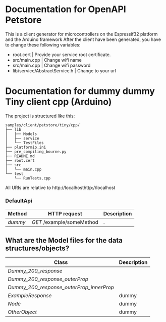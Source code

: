 # Documentation for OpenAPI Petstore
This is a client generator for microcontrollers on the Espressif32 platform and the Arduino framework
After the client have been generated, you have to change these following variables:
- root.cert | Provide your service root certificate.
- src/main.cpp | Change wifi name
- src/main.cpp | Change wifi password
- lib/service/AbstractService.h | Change to your url

# Documentation for dummy dummy Tiny client cpp (Arduino) 

The project is structured like this:
```
samples/client/petstore/tiny/cpp/
├── lib
│   ├── Models
│   ├── service
│   └── TestFiles
├── platformio.ini
├── pre_compiling_bourne.py
├── README.md
├── root.cert
├── src
│   └── main.cpp
└── test
    └── RunTests.cpp
```

All URIs are relative to http://localhosthttp://localhost

### DefaultApi
|Method | HTTP request | Description|
|------------- | ------------- | -------------|
|*dummy* | *GET* /example/someMethod | .|


## What are the Model files for the data structures/objects?
|Class | Description|
|------------- | -------------|
|*Dummy_200_response* | |
|*Dummy_200_response_outerProp* | |
|*Dummy_200_response_outerProp_innerProp* | |
|*ExampleResponse* | dummy|
|*Node* | dummy|
|*OtherObject* | dummy|

